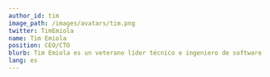 ```yaml
---
author_id: tim
image_path: /images/avatars/tim.png
twitter: TimEmiola
name: Tim Emiola
position: CEO/CTO
blurb: Tim Emiola es un veterano líder técnico e ingeniero de software full-stack que aprecia nuevos desafíos. <br>Es un Xoogler además de uno de los fundadores de ChallengeHub.
lang: es
---
```

